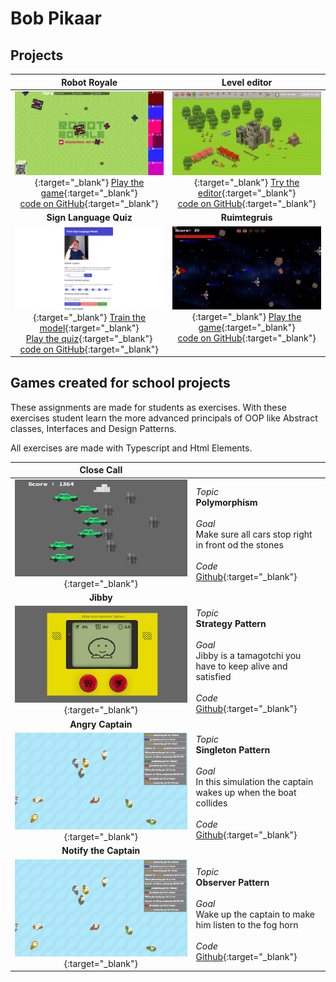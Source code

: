 # Bob Pikaar

## Projects

| Robot Royale  |  Level editor |
|:-:|:-:|
| [![Robot Royale](./images/robot_royale.png)](https://programmeren9.cmgt.hr.nl:8080/viewer/){:target="_blank"} [Play the game](http://145.24.222.232:8080/viewer/){:target="_blank"} <br> [code on GitHub](https://github.com/HR-CMGT/robot-royale){:target="_blank"} | [![Level editor](./images/level_editor.png)](https://bpikaar.github.io/level-editor/){:target="_blank"} [Try the editor](https://bpikaar.github.io/level-editor/){:target="_blank"} <br> [code on GitHub](https://github.com/bpikaar/level-editor){:target="_blank"} |
| **Sign Language Quiz**  | **Ruimtegruis** |
| [![Sign Language Quiz](./images/sign_language.png)](https://bpikaar.github.io/sign-language-quiz/learn/){:target="_blank"} [Train the model](https://bpikaar.github.io/sign-language-quiz/learn/){:target="_blank"} <br> [Play the quiz](https://bpikaar.github.io/sign-language-quiz/){:target="_blank"} <br> [code on GitHub](https://github.com/bpikaar/sign-language-quiz/){:target="_blank"} | [![Ruimtegruis](./images/ruimtegruis.png)](https://bpikaar.github.io/ruimtegruis/){:target="_blank"} [Play the game](https://bpikaar.github.io/ruimtegruis/){:target="_blank"} <br> [code on GitHub](https://github.com/bpikaar/ruimtegruis/){:target="_blank"} <br> &nbsp;

## Games created for school projects
These assignments are made for students as exercises. With these exercises student learn the more advanced principals of OOP like Abstract classes, Interfaces and Design Patterns. 

All exercises are made with Typescript and Html Elements. 

| **Close Call**  |   |
|:-:|:-|
| [![Close Call](./images/close_call.png)](https://hr-cmgt.github.io/PRG08-close-call-completed/){:target="_blank"} | *Topic* <br> **Polymorphism** <br><br> *Goal* <br>Make sure all cars stop right in front od the stones <br><br> *Code* <br>[Github](https://github.com/HR-CMGT/PRG08-close-call-completed){:target="_blank"} |
| **Jibby**  |   |
| [![Jibby](./images/jibby.png)](https://hr-cmgt.github.io/PRG08-Jibby-completed/){:target="_blank"} | *Topic* <br> **Strategy Pattern** <br><br> *Goal* <br>Jibby is a tamagotchi you have to keep alive and satisfied <br><br> *Code* <br>[Github](https://github.com/HR-CMGT/PRG08-Jibby-completed){:target="_blank"} |
| **Angry Captain**  |   |
| [![Angry Captain](./images/angry_captain.png)](https://hr-cmgt.github.io/PRG08-Angry-Captain-completed/){:target="_blank"} | *Topic* <br> **Singleton Pattern** <br><br> *Goal* <br>In this simulation the captain wakes up when the boat collides<br><br> *Code* <br>[Github](https://github.com/HR-CMGT/PRG08-Angry-Captain-completed){:target="_blank"} |
| **Notify the Captain**  |   |
| [![Angry Captain](./images/angry_captain.png)](https://hr-cmgt.github.io/PRG08-Notify-the-Captain-completed/){:target="_blank"} | *Topic* <br> **Observer Pattern** <br><br> *Goal* <br>Wake up the captain to make him listen to the fog horn<br><br> *Code* <br>[Github](https://github.com/HR-CMGT/PRG08-Notify-the-Captain-completed){:target="_blank"} |



